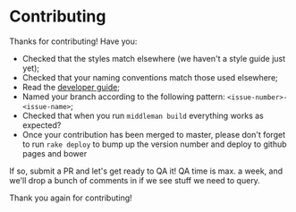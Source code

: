 # Contributing

Thanks for contributing! Have you:

- Checked that the styles match elsewhere (we haven't a style guide just yet);
- Checked that your naming conventions match those used elsewhere;
- Read the [developer guide](developer-guide.md);
- Named your branch according to the following pattern: `<issue-number>-<issue-name>`;
- Checked that when you run `middleman build` everything works as expected?
- Once your contribution has been merged to master, please don't forget to run
`rake deploy` to bump up the version number and deploy to github pages and bower

If so, submit a PR and let's get ready to QA it! QA time is max. a week, and we'll drop a bunch of comments in if we see stuff we need to query.

Thank you again for contributing!
